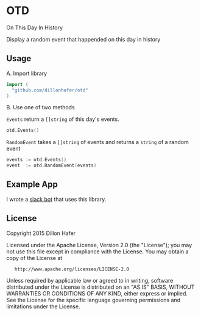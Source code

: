 # OTD
On This Day In History

Display a random event that happended on this day in history

## Usage

A. Import library

```go
import (
  "github.com/dillonhafer/otd"
)
```

B. Use one of two methods

`Events` return a `[]string` of this day's events.

```go
otd.Events()
```

`RandomEvent` takes a `[]string` of events and returns a `string` of a random event

```go
events := otd.Events()
event  := otd.RandomEvent(events)
```

## Example App

I wrote a [slack bot](https://github.com/dillonhafer/historybot) that uses this library.

## License

   Copyright 2015 Dillon Hafer

   Licensed under the Apache License, Version 2.0 (the "License");
   you may not use this file except in compliance with the License.
   You may obtain a copy of the License at

       http://www.apache.org/licenses/LICENSE-2.0

   Unless required by applicable law or agreed to in writing, software
   distributed under the License is distributed on an "AS IS" BASIS,
   WITHOUT WARRANTIES OR CONDITIONS OF ANY KIND, either express or implied.
   See the License for the specific language governing permissions and
   limitations under the License.
